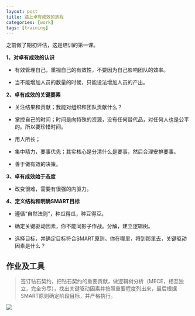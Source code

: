 ```yaml
---
layout: post
title: 踏上卓有成效的旅程
categories: [work]
tags: [training]
---
```


之前做了期初评估，这是培训的第一课。

**1、对卓有成效的认识**

- 有效管理自己，重视自己的有效性，不要因为自己影响团队的效率。

- 当不能增加人员的数量的时候，只能设法增加人员的产出。

**2、卓有成效的关键要素**

- 关注结果和贡献；我能对组织和团队贡献什么？

- 掌控自己的时间；时间是向特殊的资源，没有任何替代品，对任何人也是公平的。所以要珍惜时间。

- 用人所长； 

- 集中精力，要事优先；其实核心是分清什么是要事，然后合理安排要事。

- 善于做有效的决策。

**3、卓有成效始于态度**

- 改变很难，需要有很强的内驱力。

**4、定义结构和明确SMART目标**

- 遵循“自然法则”，种瓜得瓜，种豆得豆。

- 确定关键驱动因素，你不能同影子作战。分解，建立逻辑树。

- 选择目标，并确定目标符合SMART原则。你在哪里，将到那里去，关键驱动因素是什么？

## 作业及工具 ##

> 签订钻石契约，把钻石契约的重要贡献，做逻辑树分析（MECE，相互独立，完全穷尽），找出关键驱动因素并按照重要程度列出来，最后根据SMART原则确定阶段目标，并严格执行。

![](http://mattma2009.qiniudn.com/20140628onedrive/pp.jpg)